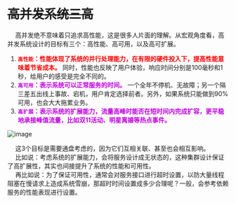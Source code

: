 


# ~~高并发系统三高~~  

<!--
 如何模拟超过 5 万用户的并发访问？ 
https://mp.weixin.qq.com/s/CuA98cbQOkYLdT4FUIolVQ
面试官再问高并发
https://blog.csdn.net/youanyyou/article/details/107075116
-->

&emsp; 高并发绝不意味着只追求高性能，这是很多人片面的理解。从宏观角度看，高并发系统设计的目标有三个：高性能、高可用，以及高可扩展。  
1. **<font color = "red">`高性能`：性能体现了系统的并行处理能力，在有限的硬件投入下，提高性能意味着节省成本。**</font> 同时，性能也反映了用户体验，响应时间分别是100毫秒和1秒，给用户的感受是完全不同的。  
2. **<font color = "clime">`高可用`：表示系统可以正常服务的时间。</font>** 一个全年不停机、无故障；另一个隔三差五出线上事故、宕机，用户肯定选择前者。另外，如果系统只能做到90%可用，也会大大拖累业务。  
3. **<font color = "clime">`高扩展`：表示系统的扩展能力，流量高峰时能否在短时间内完成扩容，更平稳地承接峰值流量，比如双11活动、明星离婚等热点事件。</font>**  


![image](https://gitee.com/wt1814/pic-host/raw/master/images/system/availab/system-11.png)  

&emsp; 这3个目标是需要通盘考虑的，因为它们互相关联、甚至也会相互影响。  
&emsp; 比如说：考虑系统的扩展能力，会将服务设计成无状态的，这种集群设计保证了高扩展性，其实也间接提升了系统的性能和可用性。  
&emsp; 再比如说：为了保证可用性，通常会对服务接口进行超时设置，以防大量线程阻塞在慢请求上造成系统雪崩，那超时时间设置成多少合理呢？一般，会参考依赖服务的性能表现进行设置。  